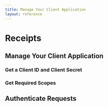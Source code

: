 ```yaml
---
title: Manage Your Client Application
layout: reference
---
```


# Receipts

## Manage Your Client Application

### Get a Client ID and Client Secret

### Get Required Scopes

## Authenticate Requests

